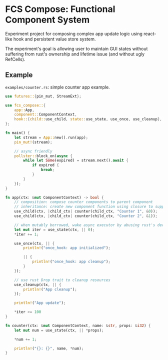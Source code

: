 # FCS Compose: Functional Component System
Experiment project for composing complex app update logic using react-like hook and persistent value store system.

The experiment's goal is allowing user to maintain GUI states without suffering from rust's ownership and lifetime issue (and without ugly RefCells).

## Example
`examples/counter.rs`: simple counter app example.
```rust
use futures::{pin_mut, StreamExt};

use fcs_compose::{
    app::App,
    component::ComponentContext,
    hook::{child::use_child, state::use_state, use_once, use_cleanup},
};

fn main() {
    let stream = App::new().run(app);
    pin_mut!(stream);

    // async friendly
    pollster::block_on(async {
        while let Some(expired) = stream.next().await {
            if expired {
                break;
            }
        }
    });
}

fn app(ctx: &mut ComponentContext) -> bool {
    // composition: compose counter components to parent component
    // inheritance: create new component function using closure to supply prop to counter component function
    use_child(ctx, |child_ctx| counter(child_ctx, "Counter 1", &0));
    use_child(ctx, |child_ctx| counter(child_ctx, "Counter 2", &1));

    // when mutably borrowed, wake async executor by abusing rust's deref coercion
    let mut iter = use_state(ctx, || 0);
    *iter += 1;

    use_once(ctx, || {
        println!("once_hook: app initialized");

        || {
            println!("once_hook: app cleanup");
        }
    });

    // use rust Drop trait to cleanup resources
    use_cleanup(ctx, || {
        println!("App cleanup");
    });

    println!("App update");

    *iter >= 100
}

fn counter(ctx: &mut ComponentContext, name: &str, props: &i32) {
    let mut num = use_state(ctx, || *props);

    *num += 1;

    println!("{}: {}", name, *num);
}
```
